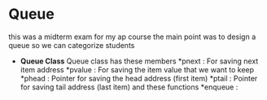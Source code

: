 # Queue
this was a midterm exam for my ap course 
the main point was to design a queue so we can categorize students 
* **Queue Class**
Queue class has these members
*pnext :
For saving next item address
*pvalue :
For saving the item value that we want to keep
*phead :
Pointer for saving the head address (first item) 
*ptail : 
Pointer for saving tail address (last item)
and these functions 
*enqueue : 



